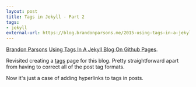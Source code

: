 ```yaml
---
layout: post
title: Tags in Jekyll - Part 2
tags:
- jekyll
external-url: https://blog.brandonparsons.me/2015-using-tags-in-a-jekyll-blog-on-github-pages/
---
```

[Brandon Parsons](https://blog.brandonparsons.me/) [Using Tags In A Jekyll Blog On Github Pages](https://blog.brandonparsons.me/2015-using-tags-in-a-jekyll-blog-on-github-pages/).

Revisited creating a [tags](http://idiotandrobot.com/blog/tags/) page for this blog. 
Pretty straightforward apart from having to correct all of the post tag formats.

Now it's just a case of adding hyperlinks to tags in posts.
